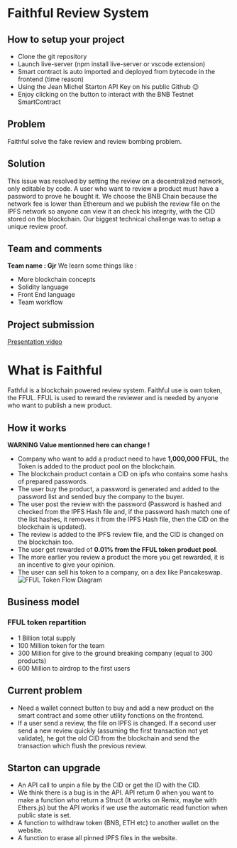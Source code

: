# Faithful Review System
## How to setup your project
- Clone the git repository
- Launch live-server (npm install live-server or vscode extension)
- Smart contract is auto imported and deployed from bytecode in the frontend (time reason)
- Using the Jean Michel Starton API Key on his public Github 😉
- Enjoy clicking on the button to interact with the BNB Testnet SmartContract
## Problem
Faithful solve the fake review and review bombing problem.
## Solution
This issue was resolved by setting the review on a decentralized network, only editable by code.
A user who want to review a product must have a password to prove he bought it.
We choose the BNB Chain because the network fee is lower than Ethereum and we publish the review file on the IPFS network so anyone can view it an check his integrity, with the CID stored on the blockchain.
Our biggest technical challenge was to setup a unique review proof.
## Team and comments
**Team name : Gjr**
We learn some things like :
- More blockchain concepts
- Solidity language
- Front End language
- Team workflow
## Project submission
[Presentation video](https://www.veed.io/view/9996688b-1bb6-437b-b103-63ad4003e6a7?sharingWidget=true&panel=share)
# What is Faithful
Fathful is a blockchain powered review system.
Faithful use is own token, the FFUL.
FFUL is used to reward the reviewer and is needed by anyone who want to publish a new product.
## How it works
**WARNING Value mentionned here can change !**
- Company who want to add a product need to have **1,000,000 FFUL**, the Token is added to the product pool on the blockchain. 
- The blockchain product contain a CID on ipfs who contains some hashs of prepared passwords.
- The user buy the product, a password is generated and added to the password list and sended buy the company to the buyer.
- The user post the review with the password (Password is hashed and checked from the IPFS Hash file and, if the password hash match one of the list hashes, it removes it from the IPFS Hash file, then the CID on the blockchain is updated).
- The review is added to the IPFS review file, and the CID is changed on the blockchain too.
- The user get rewarded of **0.01% from the FFUL token product pool**.
- The more earlier you review a product the more you get rewarded, it is an incentive to give your opinion.
- The user can sell his token to a company, on a dex like Pancakeswap.
![FFUL Token Flow Diagram](https://zupimages.net/up/22/47/e1pf.png)
## Business model
### FFUL token repartition
- 1 Billion total supply
- 100 Million token for the team
- 300 Million for give to the ground breaking company (equal to 300 products)
- 600 Million to airdrop to the first users
## Current problem
- Need a wallet connect button to buy and add a new product on the smart contract and some other utility fonctions on the frontend.
- If a user send a review, the file on IPFS is changed. If a second user send a new review quickly (assuming the first transaction not yet validate), he got the old CID from the blockchain and send the transaction which flush the previous review.
## Starton can upgrade
- An API call to unpin a file by the CID or get the ID with the CID.
- We think there is a bug is in the API. API return 0 when you want to make a function who return a Struct (It works on Remix, maybe with Ethers.js) but the API works if we use the automatic read function when public state is set.
- A function to withdraw token (BNB, ETH etc) to another wallet on the website.
- A function to erase all pinned IPFS files in the website.

